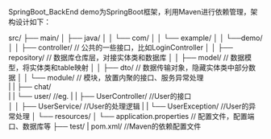SpringBoot_BackEnd
demo为SpringBoot框架，利用Maven进行依赖管理，架构设计如下：

src/
├── main/
│   ├── java/
│   │   └── com/
│   │       └── example/
│   │           └──demo/
│   │               ├── controller/          // 公共的一些接口，比如LoginController
│   │               ├── repository/          // 数据库仓库层，对接实体类和数据库
│   │               ├── model/               // 数据模型，将实体类和table映射
│   │               ├── dto/                 // 数据传输对象，隐藏实体类中部分数据
│   │               └── module/              // 模块，放置内聚的接口、服务异常处理  
|	|					├── chat/              
|   |                   └── user/                  //eg.
|   |                        ├── UserController/   //User的接口          
│   │                        ├── UserService/      //User的处理逻辑
|   |                        └── UserException/    //User的异常处理
│   └── resources/
│       └── application.properties          // 配置文件，配置端口、数据库等
├── test/
|
pom.xml/                                    //Maven的依赖配置文件
